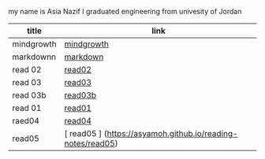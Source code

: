 my name is Asia Nazif I graduated engineering from univesity of Jordan 
  



|title	      |link	                  
| ---         | ----------- 
| mindgrowth	| [mindgrowth](https://asyamoh.github.io/reading-notes/mindgrowth)|	          
|markdownn    |[markdown](https://asyamoh.github.io/reading-notes/markdown)|		          
|read 02	    |[read02](https://asyamoh.github.io/reading-notes/read%2002)|	                
|read 03	    |[read03](https://asyamoh.github.io/reading-notes/read%2003)                          
|read 03b	    |[read03b](https://asyamoh.github.io/reading-notes/read%2003b)|
|read 01	    |[read01](https://asyamoh.github.io/reading-notes/read%2001) |
| raed04      |[read04](https://asyamoh.github.io/reading-notes/read04)                                                                |
|read05        | [ read05 ]              (https://asyamoh.github.io/reading-notes/read05)    |
